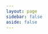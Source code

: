 ```yaml
---
layout: page
sidebar: false
aside: false
---
```


<script setup>
import LicenseSummary from '../../.vitepress/theme/license/LicenseSummary.vue';
</script>

<ClientOnly>
    <LicenseSummary type="enterprise" />
</ClientOnly>

